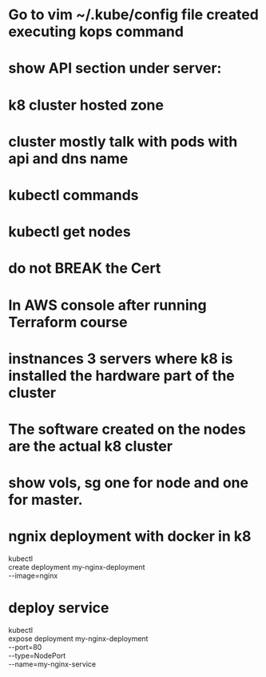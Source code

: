 # Go to vim ~/.kube/config file created executing kops command
# show API section under server:
# k8 cluster hosted zone 
# cluster mostly talk with pods with api and dns name

# kubectl commands

# kubectl get nodes

# do not BREAK the Cert

# In AWS console after running Terraform course

# instnances 3 servers where k8 is installed the hardware part of the cluster

# The software created on the nodes are the actual k8 cluster

# show vols, sg one for node and one for master. 

# ngnix deployment with docker in k8

kubectl \
        create deployment my-nginx-deployment \
        --image=nginx


# deploy service

kubectl \
        expose deployment my-nginx-deployment \
        --port=80 \
        --type=NodePort \
        --name=my-nginx-service


